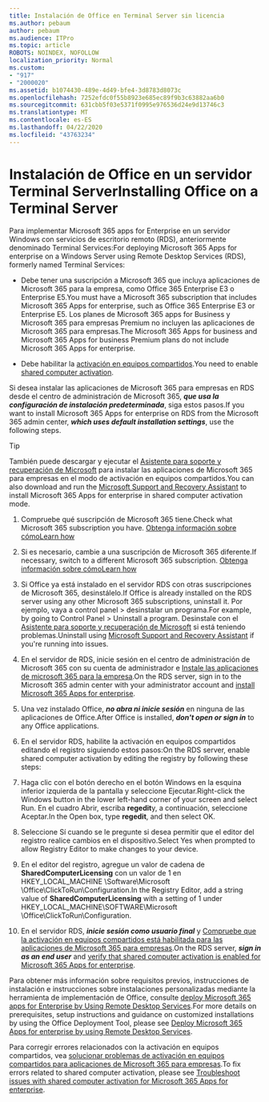 ```yaml
---
title: Instalación de Office en Terminal Server sin licencia
ms.author: pebaum
author: pebaum
ms.audience: ITPro
ms.topic: article
ROBOTS: NOINDEX, NOFOLLOW
localization_priority: Normal
ms.custom:
- "917"
- "2000020"
ms.assetid: b1074430-489e-4d49-bfe4-3d8783d8073c
ms.openlocfilehash: 7252efdc0f55b8923e685ec89f9b3c63882aa6b0
ms.sourcegitcommit: 631cbb5f03e5371f0995e976536d24e9d13746c3
ms.translationtype: MT
ms.contentlocale: es-ES
ms.lasthandoff: 04/22/2020
ms.locfileid: "43763234"
---
```

# <a name="installing-office-on-a-terminal-server"></a><span data-ttu-id="971eb-102">Instalación de Office en un servidor Terminal Server</span><span class="sxs-lookup"><span data-stu-id="971eb-102">Installing Office on a Terminal Server</span></span>

<span data-ttu-id="971eb-103">Para implementar Microsoft 365 apps for Enterprise en un servidor Windows con servicios de escritorio remoto (RDS), anteriormente denominado Terminal Services:</span><span class="sxs-lookup"><span data-stu-id="971eb-103">For deploying Microsoft 365 Apps for enterprise on a Windows Server using Remote Desktop Services (RDS), formerly named Terminal Services:</span></span>
  
- <span data-ttu-id="971eb-104">Debe tener una suscripción a Microsoft 365 que incluya aplicaciones de Microsoft 365 para la empresa, como Office 365 Enterprise E3 o Enterprise E5.</span><span class="sxs-lookup"><span data-stu-id="971eb-104">You must have a Microsoft 365 subscription that includes Microsoft 365 Apps for enterprise, such as Office 365 Enterprise E3 or Enterprise E5.</span></span> <span data-ttu-id="971eb-105">Los planes de Microsoft 365 apps for Business y Microsoft 365 para empresas Premium no incluyen las aplicaciones de Microsoft 365 para empresas.</span><span class="sxs-lookup"><span data-stu-id="971eb-105">The Microsoft 365 Apps for business and Microsoft 365 Apps for business Premium plans do not include Microsoft 365 Apps for enterprise.</span></span>

- <span data-ttu-id="971eb-106">Debe habilitar la [activación en equipos compartidos](https://docs.microsoft.com/DeployOffice/overview-of-shared-computer-activation-for-office-365-proplus).</span><span class="sxs-lookup"><span data-stu-id="971eb-106">You need to enable [shared computer activation](https://docs.microsoft.com/DeployOffice/overview-of-shared-computer-activation-for-office-365-proplus).</span></span>

<span data-ttu-id="971eb-107">Si desea instalar las aplicaciones de Microsoft 365 para empresas en RDS desde el centro de administración de Microsoft 365, ***que usa la configuración de instalación predeterminada***, siga estos pasos.</span><span class="sxs-lookup"><span data-stu-id="971eb-107">If you want to install Microsoft 365 Apps for enterprise on RDS from the Microsoft 365 admin center, ***which uses default installation settings***, use the following steps.</span></span>

> [!TIP]
> <span data-ttu-id="971eb-108">También puede descargar y ejecutar el [Asistente para soporte y recuperación de Microsoft](https://aka.ms/SaRA_OfficeSCA_M365Portal) para instalar las aplicaciones de Microsoft 365 para empresas en el modo de activación en equipos compartidos.</span><span class="sxs-lookup"><span data-stu-id="971eb-108">You can also download and run the [Microsoft Support and Recovery Assistant](https://aka.ms/SaRA_OfficeSCA_M365Portal) to install Microsoft 365 Apps for enterprise in shared computer activation mode.</span></span>
  
1. <span data-ttu-id="971eb-109">Compruebe qué suscripción de Microsoft 365 tiene.</span><span class="sxs-lookup"><span data-stu-id="971eb-109">Check what Microsoft 365 subscription you have.</span></span> [<span data-ttu-id="971eb-110">Obtenga información sobre cómo</span><span class="sxs-lookup"><span data-stu-id="971eb-110">Learn how</span></span>](https://docs.microsoft.com/office365/admin/admin-overview/what-subscription-do-i-have)

2. <span data-ttu-id="971eb-111">Si es necesario, cambie a una suscripción de Microsoft 365 diferente.</span><span class="sxs-lookup"><span data-stu-id="971eb-111">If necessary, switch to a different Microsoft 365 subscription.</span></span> [<span data-ttu-id="971eb-112">Obtenga información sobre cómo</span><span class="sxs-lookup"><span data-stu-id="971eb-112">Learn how</span></span>](https://docs.microsoft.com/office365/admin/subscriptions-and-billing/switch-to-a-different-plan)

3. <span data-ttu-id="971eb-113">Si Office ya está instalado en el servidor RDS con otras suscripciones de Microsoft 365, desinstálelo.</span><span class="sxs-lookup"><span data-stu-id="971eb-113">If Office is already installed on the RDS server using any other Microsoft 365 subscriptions, uninstall it.</span></span> <span data-ttu-id="971eb-114">Por ejemplo, vaya a control panel \> desinstalar un programa.</span><span class="sxs-lookup"><span data-stu-id="971eb-114">For example, by going to Control Panel \> Uninstall a program.</span></span> <span data-ttu-id="971eb-115">Desinstale con el [Asistente para soporte y recuperación de Microsoft](https://aka.ms/SARA-OfficeUninstall-Alchemy) si está teniendo problemas.</span><span class="sxs-lookup"><span data-stu-id="971eb-115">Uninstall using [Microsoft Support and Recovery Assistant](https://aka.ms/SARA-OfficeUninstall-Alchemy) if you're running into issues.</span></span>

4. <span data-ttu-id="971eb-116">En el servidor de RDS, inicie sesión en el centro de administración de Microsoft 365 con su cuenta de administrador e [Instale las aplicaciones de microsoft 365 para la empresa](https://portal.office.com/OLS/MySoftware.aspx).</span><span class="sxs-lookup"><span data-stu-id="971eb-116">On the RDS server, sign in to the Microsoft 365 admin center with your administrator account and [install Microsoft 365 Apps for enterprise](https://portal.office.com/OLS/MySoftware.aspx).</span></span>

5. <span data-ttu-id="971eb-117">Una vez instalado Office, ***no abra ni inicie sesión*** en ninguna de las aplicaciones de Office.</span><span class="sxs-lookup"><span data-stu-id="971eb-117">After Office is installed, ***don't open or sign in*** to any Office applications.</span></span>

6. <span data-ttu-id="971eb-118">En el servidor RDS, habilite la activación en equipos compartidos editando el registro siguiendo estos pasos:</span><span class="sxs-lookup"><span data-stu-id="971eb-118">On the RDS server, enable shared computer activation by editing the registry by following these steps:</span></span>

1. <span data-ttu-id="971eb-119">Haga clic con el botón derecho en el botón Windows en la esquina inferior izquierda de la pantalla y seleccione Ejecutar.</span><span class="sxs-lookup"><span data-stu-id="971eb-119">Right-click the Windows button in the lower left-hand corner of your screen and select Run.</span></span> <span data-ttu-id="971eb-120">En el cuadro Abrir, escriba **regedit**y, a continuación, seleccione Aceptar.</span><span class="sxs-lookup"><span data-stu-id="971eb-120">In the Open box, type **regedit**, and then select OK.</span></span>

2. <span data-ttu-id="971eb-121">Seleccione Sí cuando se le pregunte si desea permitir que el editor del registro realice cambios en el dispositivo.</span><span class="sxs-lookup"><span data-stu-id="971eb-121">Select Yes when prompted to allow Registry Editor to make changes to your device.</span></span>

3. <span data-ttu-id="971eb-122">En el editor del registro, agregue un valor de cadena de **SharedComputerLicensing** con un valor de 1 en HKEY_LOCAL_MACHINE \Software\Microsoft \Office\ClickToRun\Configuration.</span><span class="sxs-lookup"><span data-stu-id="971eb-122">In the Registry Editor, add a string value of **SharedComputerLicensing** with a setting of 1 under HKEY_LOCAL_MACHINE\SOFTWARE\Microsoft \Office\ClickToRun\Configuration.</span></span>

7. <span data-ttu-id="971eb-123">En el servidor RDS, ***inicie sesión como usuario final*** y [Compruebe que la activación en equipos compartidos está habilitada para las aplicaciones de Microsoft 365 para empresas](https://docs.microsoft.com/DeployOffice/troubleshoot-issues-with-shared-computer-activation-for-office-365-proplus#verify-that-activation-for-office-365-proplus-succeeded).</span><span class="sxs-lookup"><span data-stu-id="971eb-123">On the RDS server, ***sign in as an end user*** and [verify that shared computer activation is enabled for Microsoft 365 Apps for enterprise](https://docs.microsoft.com/DeployOffice/troubleshoot-issues-with-shared-computer-activation-for-office-365-proplus#verify-that-activation-for-office-365-proplus-succeeded).</span></span>

<span data-ttu-id="971eb-124">Para obtener más información sobre requisitos previos, instrucciones de instalación e instrucciones sobre instalaciones personalizadas mediante la herramienta de implementación de Office, consulte [deploy Microsoft 365 apps for Enterprise by Using Remote Desktop Services](https://docs.microsoft.com/DeployOffice/deploy-office-365-proplus-by-using-remote-desktop-services).</span><span class="sxs-lookup"><span data-stu-id="971eb-124">For more details on prerequisites, setup instructions and guidance on customized installations by using the Office Deployment Tool, please see [Deploy Microsoft 365 Apps for enterprise by using Remote Desktop Services](https://docs.microsoft.com/DeployOffice/deploy-office-365-proplus-by-using-remote-desktop-services).</span></span>
  
<span data-ttu-id="971eb-125">Para corregir errores relacionados con la activación en equipos compartidos, vea [solucionar problemas de activación en equipos compartidos para aplicaciones de Microsoft 365 para empresas](https://docs.microsoft.com/DeployOffice/troubleshoot-issues-with-shared-computer-activation-for-office-365-proplus).</span><span class="sxs-lookup"><span data-stu-id="971eb-125">To fix errors related to shared computer activation, please see [Troubleshoot issues with shared computer activation for Microsoft 365 Apps for enterprise](https://docs.microsoft.com/DeployOffice/troubleshoot-issues-with-shared-computer-activation-for-office-365-proplus).</span></span>
  